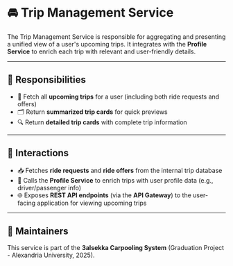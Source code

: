 # 🚘 Trip Management Service

The Trip Management Service is responsible for aggregating and presenting a unified view of a user's upcoming trips. It integrates with the **Profile Service** to enrich each trip with relevant and user-friendly details.

---

## 📌 Responsibilities

- 🔄 Fetch all **upcoming trips** for a user (including both ride requests and offers)
- 🗂️ Return **summarized trip cards** for quick previews
- 🔍 Return **detailed trip cards** with complete trip information

---

## 🔁 Interactions

- 📥 Fetches **ride requests** and **ride offers** from the internal trip database
- 🧠 Calls the **Profile Service** to enrich trips with user profile data (e.g., driver/passenger info)
- 🌐 Exposes **REST API endpoints** (via the **API Gateway**) to the user-facing application for viewing upcoming trips


---

## 📣 Maintainers

This service is part of the **3alsekka Carpooling System** (Graduation Project - Alexandria University, 2025).
